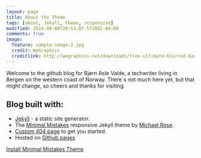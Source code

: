 ```yaml
---
layout: page
title: About the Theme
tags: [about, Jekyll, theme, responsive]
modified: 2014-08-08T20:53:07.573882-04:00
comments: true
image:
  feature: sample-image-2.jpg
  credit: WeGraphics
  creditlink: http://wegraphics.net/downloads/free-ultimate-blurred-background-pack/
---
```


Welcome to the github blog for Bjørn Asle Valde, a techwriter living in Bergen on the western coast of Norway.
There´s not much here yet, but that might change, so cheers and thanks for visiting.
 
## Blog built with:

* [Jekyll](http://jekyllrb.com/) - a static site generator.
* The [Minimal Mistakes](https://mmistakes.github.io/minimal-mistakes/theme-setup/) responsive Jekyll theme by [Michael Rose](https://mademistakes.com/).
* [Custom 404 page](http://mmistakes.github.io/minimal-mistakes/404.html) to get you started.
* Hosted on [Github pages](https://pages.github.com/)

<a markdown="0" href="{{ site.url }}/theme-setup" class="btn">Install Minimal Mistakes Theme</a>
